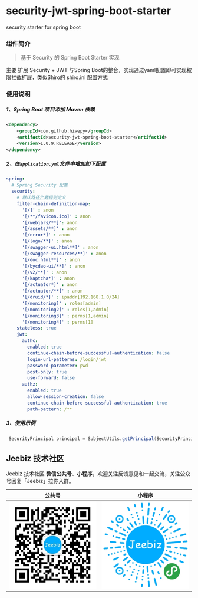 # security-jwt-spring-boot-starter

security starter for spring boot
 
### 组件简介

> 基于 Security 的 Spring Boot Starter 实现

主要 扩展 Security + JWT 与Spring Boot的整合，实现通过yaml配置即可实现权限拦截扩展，类似Shiro的 shiro.ini 配置方式

### 使用说明

##### 1、Spring Boot 项目添加 Maven 依赖

``` xml
<dependency>
	<groupId>com.github.hiwepy</groupId>
	<artifactId>security-jwt-spring-boot-starter</artifactId>
	<version>1.0.9.RELEASE</version>
</dependency>
```

##### 2、在`application.yml`文件中增加如下配置

```yaml
spring:
  # Spring Security 配置
  security:
    # 默认路径拦截规则定义
    filter-chain-definition-map:
      '[/]' : anon
      '[/**/favicon.ico]' : anon
      '[/webjars/**]': anon
      '[/assets/**]' : anon
      '[/error*]' : anon
      '[/logo/**]' : anon
      '[/swagger-ui.html**]' : anon
      '[/swagger-resources/**]' : anon
      '[/doc.html**]' : anon
      '[/bycdao-ui/**]' : anon
      '[/v2/**]' : anon
      '[/kaptcha*]' : anon
      '[/actuator*]' : anon
      '[/actuator/**]' : anon
      '[/druid/*]' : ipaddr[192.168.1.0/24]
      '[/monitoring]' : roles[admin]
      '[/monitoring2]' : roles[1,admin]
      '[/monitoring3]' : perms[1,admin]
      '[/monitoring4]' : perms[1]
    stateless: true
    jwt:
      authc:
        enabled: true
        continue-chain-before-successful-authentication: false
        login-url-patterns: /login/jwt
        password-parameter: pwd
        post-only: true
        use-forward: false
      authz:
        enabled: true
        allow-session-creation: false
        continue-chain-before-successful-authentication: true
        path-pattern: /**
```

##### 3、使用示例

```java
 SecurityPrincipal principal = SubjectUtils.getPrincipal(SecurityPrincipal.class);
```

## Jeebiz 技术社区

Jeebiz 技术社区 **微信公共号**、**小程序**，欢迎关注反馈意见和一起交流，关注公众号回复「Jeebiz」拉你入群。

|公共号|小程序|
|---|---|
| ![](https://raw.githubusercontent.com/hiwepy/static/main/images/qrcode_for_gh_1d965ea2dfd1_344.jpg)| ![](https://raw.githubusercontent.com/hiwepy/static/main/images/gh_09d7d00da63e_344.jpg)|

